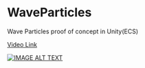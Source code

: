 # WaveParticles
Wave Particles proof of concept in Unity(ECS)

[Video Link](http://www.youtube.com/watch?v=k-4kb8HlWxs)

[![IMAGE ALT TEXT](http://img.youtube.com/vi/k-4kb8HlWxs/0.jpg)](http://www.youtube.com/watch?v=k-4kb8HlWxs "Demo video")
